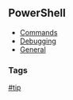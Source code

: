 ## PowerShell

- [Commands](commands/commands.md)
- [Debugging](debugging/debugging.md)
- [General](general/general.md)

### Tags
[#tip](../tips.md)